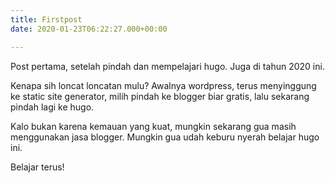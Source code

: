 ```yaml
---
title: Firstpost
date: 2020-01-23T06:22:27.000+00:00

---
```

Post pertama, setelah pindah dan mempelajari hugo. Juga di tahun 2020 ini.<!--more-->

Kenapa sih loncat loncatan mulu? Awalnya wordpress, terus menyinggung ke static site generator, milih pindah ke blogger biar gratis, lalu sekarang pindah lagi ke hugo.

Kalo bukan karena kemauan yang kuat, mungkin sekarang gua masih menggunakan jasa blogger. Mungkin gua udah keburu nyerah belajar hugo ini.

Belajar terus!